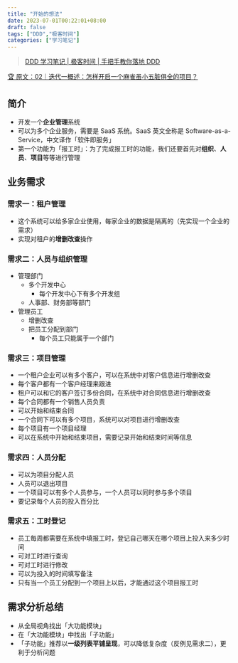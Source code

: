```yaml
---
title: "开始的想法"
date: 2023-07-01T00:22:01+08:00
draft: false
tags: ["DDD","极客时间"]
categories: ["学习笔记"]
---
```


> [DDD 学习笔记 | 极客时间 | 手把手教你落地 DDD](../dir)

[🏆 原文：02｜迭代一概述：怎样开启一个麻雀虽小五脏俱全的项目？](http://gk.link/a/126b2)

## 简介

- 开发一个**企业管理**系统
- 可以为多个企业服务，需要是 SaaS 系统。SaaS 英文全称是 Software-as-a-Service，中文译作「软件即服务」
- 第一个功能为「报工时」：为了完成报工时的功能，我们还要首先对**组织**、**人员**、**项目**等等进行管理

## 业务需求

### 需求一：租户管理

- 这个系统可以给多家企业使用，每家企业的数据是隔离的（先实现一个企业的需求）
- 实现对租户的**增删改查**操作

### 需求二：人员与组织管理

- 管理部门
  - 多个开发中心
    - 每个开发中心下有多个开发组
  - 人事部、财务部等部门
- 管理员工
  - 增删改查
  - 把员工分配到部门
    - 每个员工只能属于一个部门

### 需求三：项目管理

- 一个租户企业可以有多个客户，可以在系统中对客户信息进行增删改查
- 每个客户都有一个客户经理来跟进
- 租户可以和它的客户签订多份合同，在系统中对合同信息进行增删改查
- 每个合同都有一个销售人员负责
- 可以开始和结束合同
- 一个合同下可以有多个项目，系统可以对项目进行增删改查
- 每个项目有一个项目经理
- 可以在系统中开始和结束项目，需要记录开始和结束时间等信息

### 需求四：人员分配

- 可以为项目分配人员
- 人员可以退出项目
- 一个项目可以有多个人员参与，一个人员可以同时参与多个项目
- 要记录每个人员的投入百分比

### 需求五：工时登记

- 员工每周都需要在系统中填报工时，登记自己哪天在哪个项目上投入来多少时间
- 可对工时进行查询
- 可对工时进行修改
- 可以为投入的时间填写备注
- 只有当一个员工分配到一个项目上以后，才能通过这个项目报工时

## 需求分析总结

- 从全局视角找出「大功能模块」
- 在「大功能模块」中找出「子功能」
- 「子功能」推荐以**一级列表平铺呈现**，可以降低复杂度（反例见需求二），更利于分析问题